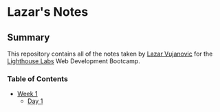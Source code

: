 # Lazar's Notes

## Summary

This repository contains all of the notes taken by [Lazar Vujanovic](https://github.com/LazarusLaminin) for the [Lighthouse Labs](https://www.lighthouselabs.ca/) Web Development Bootcamp.

### Table of Contents
* [Week 1](/Week_1)
  * [Day 1](/Week_1/Day_1)